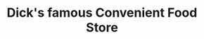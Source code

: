 ---
title: "Dick's famous Convenient Food Store"
url: /sandusky/dicks-famous-convenient-food-store/
shop: convenience
---